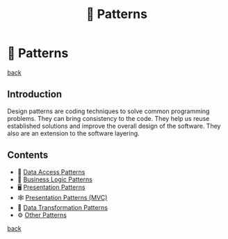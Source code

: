 ﻿---
title: "🧶 Patterns"
---

🧶 Patterns
===========

[back](.)

Introduction
------------

Design patterns are coding techniques to solve common programming problems. They can bring consistency to the code. They help us reuse established solutions and improve the overall design of the software. They also are an extension to the software layering.

Contents
--------

- 💽 [Data Access Patterns](patterns-data-access.md)
- 🤖 [Business Logic Patterns](patterns-business-logic.md)
- 🖥️ [Presentation Patterns](patterns-presentation.md)
- 🕸️ [Presentation Patterns (MVC)](patterns-presentation-mvc.md)
- 🐛 [Data Transformation Patterns](patterns-data-transformation.md)
- ⚙️ [Other Patterns](patterns-other.md)

[back](.)
